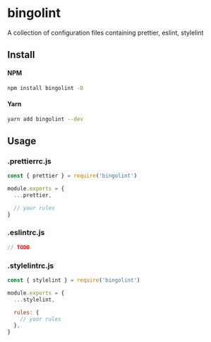 # bingolint

A collection of configuration files containing prettier, eslint, stylelint

## Install

#### NPM

```bash
npm install bingolint -D
```

#### Yarn

```bash
yarn add bingolint --dev
```

## Usage

### .prettierrc.js

```js
const { prettier } = require('bingolint')

module.exports = {
  ...prettier,

  // your rules
}
```

### .eslintrc.js

```js
// TODO
```

### .stylelintrc.js

```js
const { stylelint } = require('bingolint')

module.exports = {
  ...stylelint,

  rules: {
    // your rules
  },
}
```
